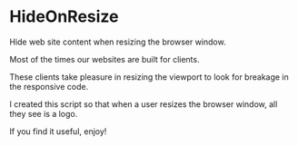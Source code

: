 # HideOnResize
Hide web site content when resizing the browser window.

Most of the times our websites are built for clients.

These clients take pleasure in resizing the viewport to look for breakage in the responsive code.

I created this script so that when a user resizes the browser window, all they see is a logo.

If you find it useful, enjoy!
